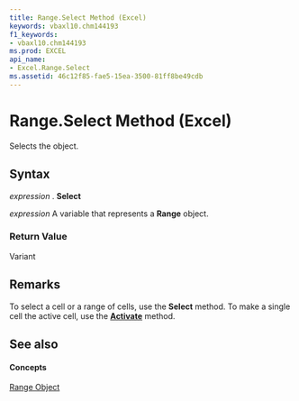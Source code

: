 ```yaml
---
title: Range.Select Method (Excel)
keywords: vbaxl10.chm144193
f1_keywords:
- vbaxl10.chm144193
ms.prod: EXCEL
api_name:
- Excel.Range.Select
ms.assetid: 46c12f85-fae5-15ea-3500-81ff8be49cdb
---
```



# Range.Select Method (Excel)

Selects the object.


## Syntax

 _expression_ . **Select**

 _expression_ A variable that represents a **Range** object.


### Return Value

Variant


## Remarks

To select a cell or a range of cells, use the  **Select** method. To make a single cell the active cell, use the **[Activate](range-activate-method-excel.md)** method.


## See also


#### Concepts


[Range Object](range-object-excel.md)

